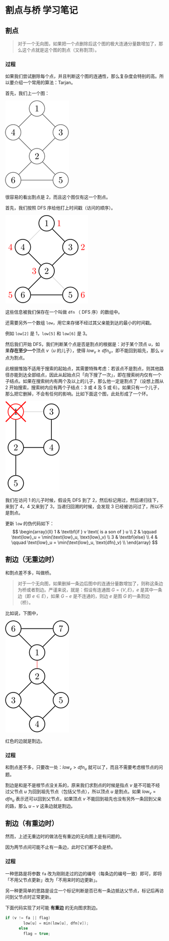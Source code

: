 # 割点与桥 学习笔记

## 割点

> 对于一个无向图，如果把一个点删除后这个图的极大连通分量数增加了，那么这个点就是这个图的割点（又称割顶）。

### 过程

如果我们尝试删除每个点，并且判断这个图的连通性，那么复杂度会特别的高。所以要介绍一个常用的算法：Tarjan。

首先，我们上一个图：

![cut1](.\images\cut1.svg)

很容易的看出割点是 2，而且这个图仅有这一个割点。

首先，我们按照 DFS 序给他打上时间戳（访问的顺序）。

![cut2](.\images\cut2.svg)

这些信息被我们保存在一个叫做 `dfn` （ DFS 序）的数组中。

还需要另外一个数组 `low`，用它来存储不经过其父亲能到达的最小的时间戳。

例如 `low[2]` 是 1，`low[5]` 和 `low[6]` 是 3。

然后我们开始 DFS，我们判断某个点是否是割点的根据是：对于某个顶点 $u$，如果**存在至少一个**顶点 $v$（$u$ 的儿子），使得 $low_v \geq dfn_u$，即不能回到祖先，那么 $u$ 点为割点。

此根据惟独不适用于搜索的起始点，其需要特殊考虑：若该点不是割点，则其他路径亦能到达全部结点，因此从起始点只「向下搜了一次」，即在搜索树内仅有一个子结点。如果在搜索树内有两个及以上的儿子，那么他一定是割点了（设想上图从 2 开始搜索，搜索树内应有两个子结点：3 或 4 及 5 或 6）。如果只有一个儿子，那么把它删掉，不会有任何的影响。比如下面这个图，此处形成了一个环。

![cut3](.\images\cut3.svg)

我们在访问 1 的儿子时候，假设先 DFS 到了 2，然后标记用过，然后递归往下，来到了 4，4 又来到了 3，当递归回溯的时候，会发现 3 已经被访问过了，所以不是割点。

更新 `low` 的伪代码如下：
$$
\begin{array}{ll}
1 & \textbf{if } v \text{ is a son of } u \\
2 & \qquad \text{low}_u = \min(\text{low}_u, \text{low}_v) \\
3 & \textbf{else} \\
4 & \qquad \text{low}_u = \min(\text{low}_u, \text{dfn}_v) \\
\end{array}
$$

## 割边（无重边时）

和割点差不多，叫做桥。

> 对于一个无向图，如果删掉一条边后图中的连通分量数增加了，则称这条边为桥或者割边。严谨来说，就是：假设有连通图 $G=\{V,E\}$，$e$ 是其中一条边（即 $e \in E$），如果 $G-e$ 是不连通的，则边 $e$ 是图 $G$ 的一条割边（桥）。

比如说，下图中，

![bridge1](.\images\bridge1.svg)

红色的边就是割边。

### 过程

和割点差不多，只要改一处：$low_v>dfn_u$ 就可以了，而且不需要考虑根节点的问题。

割边是和是不是根节点没关系的，原来我们求割点的时候是指点 $v$ 是不可能不经过父节点 $u$ 为回到祖先节点（包括父节点），所以顶点 $u$ 是割点。如果 $low_v=dfn_u$ 表示还可以回到父节点，如果顶点 $v$ 不能回到祖先也没有另外一条回到父亲的路，那么 $u-v$ 这条边就是割边。

## 割边（有重边时）

然而，上述无重边时的做法在有重边的无向图上是有问题的。

因为两节点间可能不止有一条边，此时它们都不会是桥。

### 过程

一种思路是将参数 `fa` 改为刚刚走过的边的编号（每条边的编号一致）即可，即将「不用父节点更新」改为「不用来时的边更新」。

另一种更简单的思路是设立一个标记判断是否已有一条边抵达父节点，标记后再访问到父节点时正常更新。

下面代码实现了对可能 **有重边** 的无向图求割边。

```c++
if (v != fa || flag)
        low[u] = min(low[u], dfn[v]);
      else
        flag = true;
```

